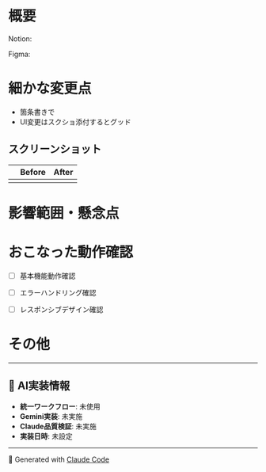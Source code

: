 # 概要

<!-- タスクのURL。なければ次の行を削除してください -->
Notion: 

<!-- デザインのURL。なければ次の行を削除してください -->
Figma: 

<!-- レビュアーが理解できるよう、このプルリクの概要と共に、どうしておこなったかの背景が以下に書かれているとグッド -->



# 細かな変更点

<!-- コード自体の変更についてサマリを記載 -->

- 箇条書きで
- UI変更はスクショ添付するとグッド

## スクリーンショット


|       | Before | After |
| :---: | :----: | :---: |
|  |  |  |


# 影響範囲・懸念点

<!-- レビュアーに見てほしい点、影響しそうな機能 -->


# おこなった動作確認

<!-- おこなった動作確認を箇条書きで -->
* [ ] 基本機能動作確認
* [ ] エラーハンドリング確認
* [ ] レスポンシブデザイン確認


# その他

<!-- レビュアーへのメッセージや一言などあれば -->

---

## 🤖 AI実装情報
<!-- 統一ワークフローで自動生成される情報 -->
- **統一ワークフロー**: 未使用
- **Gemini実装**: 未実施
- **Claude品質検証**: 未実施
- **実装日時**: 未設定

---

🤖 Generated with [Claude Code](https://claude.ai/code)